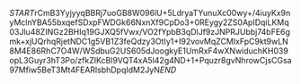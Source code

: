 $START$rCmB3YyjyyqBBRj7uoGB8W096lU+5LdryaTYunuXc00wy+/4iuyKx9nyMclnYBA55bxqefSDxpFWDGk66NxnXf9CpDo3+0REygy2ZS0ApIDqiLKMq03Jlu48ZINGz2BHIq19GJXQ5fVwx/VO2fYpbB3qDlJf9zJNPRJUbbj74bFE6gmk+xjUQrhqRjetNDC1g5VB1Z3feQdzy3OtIy1+I92vovMqZCMIxFpC9kt9wLN8M4E86RhC7O4W/WSdbuG2US605dJoogkyE1UmRxF4wXNwiduchKH039opL3Guyr3hT3Po/zfkZIKcBl9VQT4xA5l42g4ND+1+Pquzr8gvNhrowCjsCGsa97Mfiw5BeT3Mt4FEARlsbhDpqIdM2JyN$END$